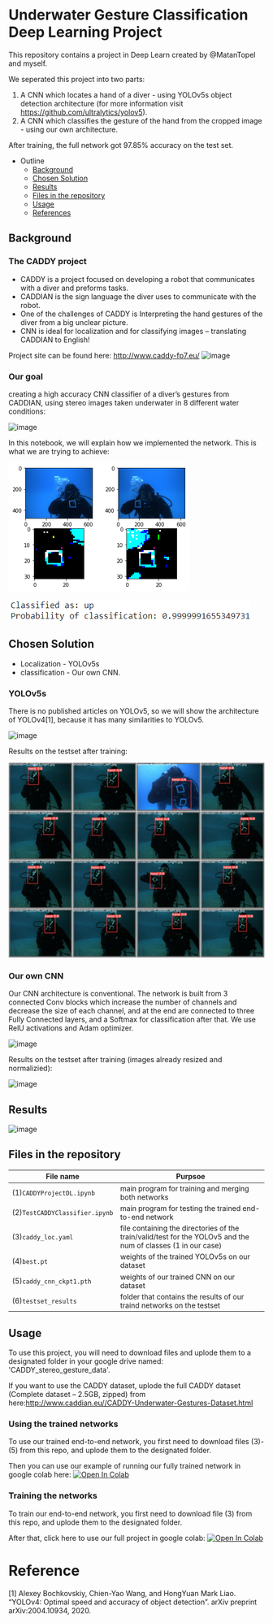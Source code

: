 # Underwater Gesture Classification Deep Learning Project
This repository contains a project in Deep Learn created by @MatanTopel and myself.

We seperated this project into two parts:
1) A CNN which locates a hand of a diver - using YOLOv5s object detection architecture (for more information visit https://github.com/ultralytics/yolov5).
2) A CNN which classifies the gesture of the hand from the cropped image - using our own architecture.

After training, the full network got 97.85% accuracy on the test set.

- Outline
  * [Background](#background)
  * [Chosen Solution](#Chosen-Solution)
  * [Results](#Results)
  * [Files in the repository](#files-in-the-repository)
  * [Usage](#Usage)
  * [References](#references)

## Background
### The CADDY project
* CADDY is a project focused on developing a robot that communicates with a diver and preforms tasks.
* CADDIAN is the sign language the diver uses to communicate with the robot.
* One of the challenges of CADDY is Interpreting the hand gestures of the diver from a big unclear picture.
* CNN is ideal for localization and for classifying images – translating CADDIAN to English!

Project site can be found here:
http://www.caddy-fp7.eu/
![image](https://user-images.githubusercontent.com/35059685/123846029-8bf06a80-d91d-11eb-95f3-c24c001e53b4.png)

### Our goal
creating a high accuracy CNN classifier of a diver’s gestures from CADDIAN, using stereo images taken underwater in 8 different water conditions:

![image](https://user-images.githubusercontent.com/35059685/123801212-bda00c00-d8f2-11eb-8a38-0904e3f01daa.png)

In this notebook, we will explain how we implemented the network. This is what we are trying to achieve:

![UP gesture](https://github.com/OrDG/CADDY_Gesture_Classification_DL_Project/blob/9e952de64e97299119253718d96dffbed731e982/final_classification/in2test.png)

![Succesfull classification](https://github.com/OrDG/CADDY_Gesture_Classification_DL_Project/blob/9e952de64e97299119253718d96dffbed731e982/final_classification/in2teslabel.png)

## Chosen Solution
* Localization - YOLOv5s
* classification - Our own CNN.

### YOLOv5s
There is no published articles on YOLOv5, so we will show the architecture of YOLOv4[1], because it has many similarities to YOLOv5.

![image](https://user-images.githubusercontent.com/35059685/123794270-56328e00-d8eb-11eb-95f8-9b4c86da7dc7.png)

Results on the testset after training:

![image](https://github.com/OrDG/CADDY_Gesture_Classification_DL_Project/blob/8a7a5ea88b83ebe45d86709adb944f28d74d9b7b/final_classification/test_batch1_pred.jpg)

### Our own CNN
Our CNN architecture is conventional. The network is built from 3 connected Conv blocks which increase the number of channels and decrease the size of each channel, and at the end are connected to three Fully Connected layers, and a Softmax for classification after that.  We use RelU activations and Adam optimizer. 

![image](https://user-images.githubusercontent.com/35059685/123799809-4158f900-d8f1-11eb-9dc5-e85f437deda9.png)

Results on the testset after training (images already resized and normalizied):

![image](https://user-images.githubusercontent.com/35059685/123801537-0ce63c80-d8f3-11eb-8105-17672f0c6681.png)

## Results

![image](https://user-images.githubusercontent.com/35059685/123802543-191ec980-d8f4-11eb-8f1f-c1237b961f19.png)

## Files in the repository
|File name         | Purpsoe |
|-----------------------|------|
|(1)`CADDYProjectDL.ipynb`|main program for training and merging both networks|
|(2)`TestCADDYClassifier.ipynb`|main program for testing the trained end-to-end network|
|(3)`caddy_loc.yaml`| file containing the directories of the train/valid/test for the YOLOv5 and the num of classes (1 in our case)|
|(4)`best.pt`| weights of the trained YOLOv5s on our dataset|
|(5)`caddy_cnn_ckpt1.pth`|weights of our trained CNN on our dataset|
|(6)`testset_results`|folder that contains the results of our traind networks on the testset|

## Usage
To use this project, you will need to download files and uplode them to a designated folder in your google drive named: 'CADDY_stereo_gesture_data'.

If you want to use the CADDY dataset, uplode the full CADDY dataset (Complete dataset – 2.5GB, zipped) from here:http://www.caddian.eu//CADDY-Underwater-Gestures-Dataset.html
 
 ### Using the trained networks
 To use our trained end-to-end network, you first need to download files (3)-(5) from this repo, and uplode them to the designated folder.
 
 Then you can use our example of running our fully trained network in google colab here:
[![Open In Colab](https://colab.research.google.com/assets/colab-badge.svg)](https://colab.research.google.com/drive/1fvR3Y70IWimrEnJupQt2Bw9aRX8lGdr2?usp=sharing)

 ### Training the networks
 To train our end-to-end network, you first need to download file (3) from this repo, and uplode them to the designated folder.
 
 After that, click here to use our full project in google colab:
 [![Open In Colab](https://colab.research.google.com/assets/colab-badge.svg)](https://colab.research.google.com/drive/1agVUMEALmVCe9zGvnj-YYn6BJnqgz-Ij?usp=sharing)

# Reference
[1] Alexey Bochkovskiy, Chien-Yao Wang, and HongYuan Mark Liao. “YOLOv4: Optimal speed and accuracy of object detection”. arXiv preprint arXiv:2004.10934, 2020. 
